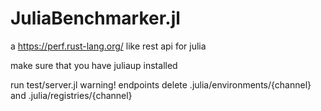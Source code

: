 # JuliaBenchmarker.jl

a https://perf.rust-lang.org/ like rest api for julia


make sure that you have juliaup installed 

run test/server.jl 
warning! endpoints delete .julia/environments/{channel} and .julia/registries/{channel}
